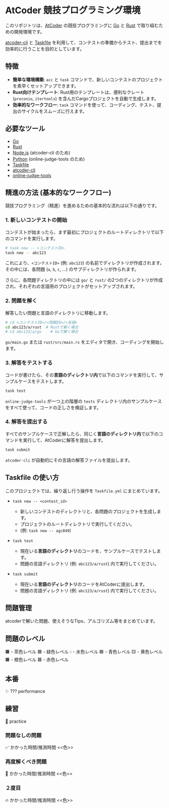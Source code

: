 # AtCoder 競技プログラミング環境

このリポジトリは、[AtCoder](https://atcoder.jp/) の競技プログラミングに [Go](https://go.dev/) と [Rust](https://www.rust-lang.org/) で取り組むための開発環境です。

[atcoder-cli](https://github.com/Tatamo/atcoder-cli) と [Taskfile](https://taskfile.dev/) を利用して、コンテストの準備からテスト、提出までを効率的に行うことを目的としています。

## 特徴

- **簡単な環境構築**: `acc` と `task` コマンドで、新しいコンテストのプロジェクトを素早くセットアップできます。
- **Rust向けテンプレート**: Rust用のテンプレートは、便利なクレート (`proconio`, `itertools`) を含んだCargoプロジェクトを自動で生成します。
- **効率的なワークフロー**: `task` コマンドを使って、コーディング、テスト、提出のサイクルをスムーズに行えます。

## 必要なツール

- [Go](https://go.dev/)
- [Rust](https://www.rust-lang.org/)
- [Node.js](https://nodejs.org/) (atcoder-cli のため)
- [Python](https://www.python.org/) (online-judge-tools のため)
- [Taskfile](https://taskfile.dev/installation/)
- [atcoder-cli](https://github.com/Tatamo/atcoder-cli)
- [online-judge-tools](https://github.com/online-judge-tools/oj)

## 精進の方法 (基本的なワークフロー)

競技プログラミング（精進）を進めるための基本的な流れは以下の通りです。

### 1. 新しいコンテストの開始

コンテストが始まったら、まず最初にプロジェクトのルートディレクトリで以下のコマンドを実行します。

```bash
# task new -- <コンテストID>
task new -- abc123
```

これにより、`<コンテストID>` (例: `abc123`) の名前でディレクトリが作成されます。
その中には、各問題 (`a`, `b`, `c`, ...) のサブディレクトリが作られます。

さらに、各問題ディレクトリの中には `go/` と `rust/` の2つのディレクトリが作成され、それぞれの言語用のプロジェクトがセットアップされます。

### 2. 問題を解く

解答したい問題と言語のディレクトリに移動します。

```bash
# cd <コンテストID>/<問題ID>/<言語>
cd abc123/a/rust  # Rustで解く場合
# cd abc123/a/go    # Goで解く場合
```

`go/main.go` または `rust/src/main.rs` をエディタで開き、コーディングを開始します。

### 3. 解答をテストする

コードが書けたら、その**言語のディレクトリ内**で以下のコマンドを実行して、サンプルケースをテストします。

```bash
task test
```

`online-judge-tools` が一つ上の階層の `tests` ディレクトリ内のサンプルケースをすべて使って、コードの正しさを検証します。

### 4. 解答を提出する

すべてのサンプルケースで正解したら、同じく**言語のディレクトリ内**で以下のコマンドを実行して、AtCoderに解答を提出します。

```bash
task submit
```

`atcoder-cli` が自動的にその言語の解答ファイルを提出します。

## Taskfile の使い方

このプロジェクトでは、繰り返し行う操作を `Taskfile.yml` にまとめています。

- `task new -- <contest_id>`
  - 新しいコンテストのディレクトリと、各問題のプロジェクトを生成します。
  - プロジェクトのルートディレクトリで実行してください。
  - (例: `task new -- agc049`)

- `task test`
  - 現在いる**言語のディレクトリ**のコードを、サンプルケースでテストします。
  - 問題の言語ディレクトリ (例: `abc123/a/rust`) 内で実行してください。

- `task submit`
  - 現在いる**言語のディレクトリ**のコードをAtCoderに提出します。
  - 問題の言語ディレクトリ (例: `abc123/a/rust`) 内で実行してください。 

## 問題管理

atcoderで解いた問題、使えそうなTips、アルゴリズム等をまとめています。

## 問題のレベル
🟫  - 茶色レベル
🟩  - 緑色レベル
💧  - 水色レベル
🟦  - 青色レベル
🟨  - 黄色レベル
🟧  - 橙色レベル
🟥  - 赤色レベル

## 本番
✨ ??? performance

## 練習
🔨 practice

### 問題なしの問題
✅  かかった時間/推測時間 <<色>>

### 再度解くべき問題
🚨  かかった時間/推測時間 <<色>>

### ２度目
🔥  かかった時間/推測時間 <<色>> 